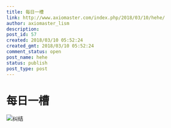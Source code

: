 ```yaml
---
title: 每日一槽
link: http://www.axiomaster.com/index.php/2018/03/10/hehe/
author: axiomaster_lism
description: 
post_id: 57
created: 2018/03/10 05:52:24
created_gmt: 2018/03/10 05:52:24
comment_status: open
post_name: hehe
status: publish
post_type: post
---
```


# 每日一槽

![纠结](/wp-content/uploads/2018/03/seattle.jpeg)
